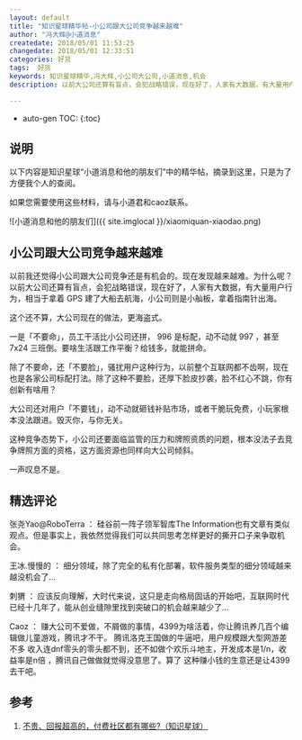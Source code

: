 ```yaml
---
layout: default
title: "知识星球精华帖-小公司跟大公司竞争越来越难"
author: "冯大辉@小道消息"
createdate: 2018/05/01 11:53:25
changedate: 2018/05/01 12:33:51
categories: 好货
tags:  好货
keywords: 知识星球精华,冯大辉,小公司大公司,小道消息,机会
description: 以前大公司还算有盲点，会犯战略错误，现在好了，人家有大数据，有大量用户行为，

---
```


* auto-gen TOC:
{:toc}

## 说明

以下内容是知识星球“小道消息和他的朋友们”中的精华帖，摘录到这里，只是为了方便我个人的查阅。

如果您需要使用这些材料，请与小道君和caoz联系。

![小道消息和他的朋友们]({{ site.imglocal }}/xiaomiquan-xiaodao.png)

## 小公司跟大公司竞争越来越难

以前我还觉得小公司跟大公司竞争还是有机会的。现在发现越来越难。为什么呢？以前大公司还算有盲点，会犯战略错误，现在好了，人家有大数据，有大量用户行为，相当于拿着 GPS 建了大船去航海，小公司则是小舢板，拿着指南针出海。 

这个还不算，大公司现在的做法，更海盗式。

一是「不要命」，员工干活比小公司还拼， 996 是标配，动不动就 997 ，甚至 7x24 三班倒。要啥生活跟工作平衡？给钱多，就能拼命。

除了不要命，还「不要脸」，骚扰用户这种行为，以前整个互联网都不齿啊，现在也是各家公司标配打法。除了这种不要脸，还厚下脸皮抄袭，脸不红心不跳，你有创新有啥用？

大公司还对用户「不要钱」，动不动就砸钱补贴市场，或者干脆玩免费，小玩家根本没法跟进。毁灭你，与你无关。

这种竞争态势下，小公司还要面临监管的压力和牌照资质的问题，根本没法子去竞争牌照方面的资格，这方面资源也同样向大公司倾斜。

一声叹息不是。

## 精选评论

张尧Yao@RoboTerra ： 硅谷前一阵子领军智库The Information也有文章有类似观点。但是事实上，我依然觉得我们可以共同思考怎样更好的撕开口子来争取机会。

王冰.慢慢的 ： 细分领域，除了完全的私有化部署，软件服务类型的细分领域越来越没机会了…

刺猬 ： 应该反向理解，大时代来说，这只是走向格局固话的开始吧，互联网时代已经十几年了，能从创业缝隙里找到突破口的机会越来越少了…

Caoz ： 赚大公司不爱做，不屑做的事情，4399为啥活着，你让腾讯养几百个编辑做儿童游戏，腾讯才不干。
腾讯洛克王国做的牛逼吧，用户规模跟大型网游差不多 收入连dnf零头的零头都不到，还不如做个欢乐斗地主，开发成本是1/n，收益率是n倍 ，腾讯自己做做就觉得没意思了。算了 这种赚小钱的生意还是让4399去干吧。


## 参考

1. [不贵、回报超高的，付费社区都有哪些?（知识星球）][1]

[1]: http://www.lijiaocn.com/%E5%A5%BD%E8%B4%A7/2018/04/25/fu-fei-she-que.html "不贵、回报超高的，付费社区都有哪些?（知识星球）" 

